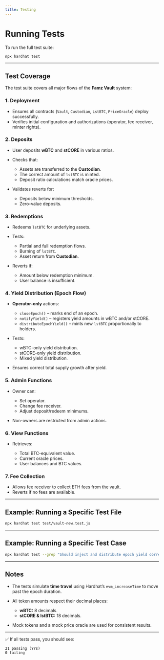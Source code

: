 ```yaml
---
title: Testing
---
```


# Running Tests

To run the full test suite:

```bash
npx hardhat test
```

---

## Test Coverage

The test suite covers all major flows of the **Famz Vault** system:

### 1. Deployment

- Ensures all contracts (`Vault`, `Custodian`, `LstBTC`, `PriceOracle`) deploy successfully.
- Verifies initial configuration and authorizations (operator, fee receiver, minter rights).

### 2. Deposits

- User deposits **wBTC** and **stCORE** in various ratios.
- Checks that:

  - Assets are transferred to the **Custodian**.
  - The correct amount of `lstBTC` is minted.
  - Deposit ratio calculations match oracle prices.

- Validates reverts for:

  - Deposits below minimum thresholds.
  - Zero-value deposits.

### 3. Redemptions

- Redeems `lstBTC` for underlying assets.
- Tests:

  - Partial and full redemption flows.
  - Burning of `lstBTC`.
  - Asset return from **Custodian**.

- Reverts if:

  - Amount below redemption minimum.
  - User balance is insufficient.

### 4. Yield Distribution (Epoch Flow)

- **Operator-only** actions:

  - `closeEpoch()` – marks end of an epoch.
  - `notifyYield()` – registers yield amounts in wBTC and/or stCORE.
  - `distributeEpochYield()` – mints new `lstBTC` proportionally to holders.

- Tests:

  - wBTC-only yield distribution.
  - stCORE-only yield distribution.
  - Mixed yield distribution.

- Ensures correct total supply growth after yield.

### 5. Admin Functions

- Owner can:

  - Set operator.
  - Change fee receiver.
  - Adjust deposit/redeem minimums.

- Non-owners are restricted from admin actions.

### 6. View Functions

- Retrieves:

  - Total BTC-equivalent value.
  - Current oracle prices.
  - User balances and BTC values.

### 7. Fee Collection

- Allows fee receiver to collect ETH fees from the vault.
- Reverts if no fees are available.

---

## Example: Running a Specific Test File

```bash
npx hardhat test test/vault-new.test.js
```

---

## Example: Running a Specific Test Case

```bash
npx hardhat test --grep "Should inject and distribute epoch yield correctly"
```

---

## Notes

- The tests simulate **time travel** using Hardhat’s `evm_increaseTime` to move past the epoch duration.
- All token amounts respect their decimal places:

  - **wBTC:** 8 decimals.
  - **stCORE & lstBTC:** 18 decimals.

- Mock tokens and a mock price oracle are used for consistent results.

---

✅ If all tests pass, you should see:

```
21 passing (YYs)
0 failing
```
